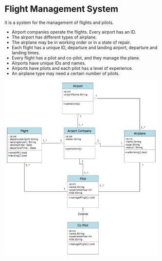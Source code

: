 # Flight Management System

It is a system for the management of flights and pilots.

- Airport companies operate the flights. Every airport has an ID.
- The airport has different types of airplane.
- The airplane may be in working order or in a state of repair.
- Each flight has a unique ID, departure and landing airport, departure and landing times.
- Every flight has a pilot and co-pilot, and they manage the plane.
- Airports have unique IDs and names.
- Airports have pilots and each pilot has a level of experience.
- An airplane type may need a certain number of pilots.

![Flight Management System UML Diagram](FlightManagementSystemUMLDiagram.jpg)
